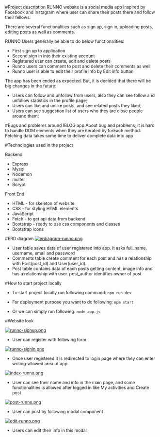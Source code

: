 #Project description
RUNNO website is a social media app inspired by Facebook and Instagram where user can share their posts there and follow their fellows. 

There are several functionalities such as sign up, sign in, uploading posts, editing posts as well as comments.  

RUNNO Users generally be able to do below functionalities:
- First sign up to application
- Second sign in into their existing account
- Registered user can create, edit and delete posts
- Runno users can comment to post and delete their comments as well
- Runno user is able to edit their profile info by Edit info button

The app has been ended as expected. But, it is decided that there will be big changes in the future:
- Users can follow and unfollow from users, also they can see follow and unfollow statistics in the profile page;
- Users can like and unlike posts, and see related posts they liked;
- Users can see suggestion list of users who they are close people around them;

#Bugs and problems around IBLOG app
About bug and problems, it is hard to handle DOM elements when they are iterated by forEach method. Fetching data takes some time to deliver complete 
data 
into app

#Technologies used in the project

Backend
- Express
- Mysql
- Nodemon
- multer 
- Bcrypt 

Front End
- HTML - for skeleton of website
- CSS - for styling HTML elements
- JavaScript
- Fetch - to get api data from backend 
- Bootstrap - ready to use css components and classes
- Bootstrap icons

#ERD diagram
[![erdiagram-runno.png](https://i.postimg.cc/fTnVLHxg/erdiagram-runno.png)](https://postimg.cc/hhsDZ1Z9)
- User table saves data of user registered into app. It asks full_name, username, email and password
- Comments table create comment for each post and has a relationship with Post(post_id) and User(user_id).
- Post table contains data of each posts getting content, image info and has a relationship with user. post_author 
  identifies owner of post

#How to start project locally

- To start project locally run following command: `npm run dev`

- For deployment purpose you want to do following:   `npm start`

- Or we can simply run following: `node app.js`

#Website look

[![runno-signup.png](https://i.postimg.cc/5Nw4RQVT/runno-signup.png)](https://postimg.cc/BXnf86tB)
- User can register with following form

[![runno-signin.png](https://i.postimg.cc/nVNr5tQj/runno-signin.png)](https://postimg.cc/yWX7gtjs)
- Once user registered it is redirected to login page where they can enter writing-allowed area of app

[![index-runno.png](https://i.postimg.cc/FRc8HcDQ/index-runno.png)](https://postimg.cc/8Jpty72y)
- User can see their name and info in the main page, and some functionalities is allowed after logged in like My activities and Create post

[![post-runno.png](https://i.postimg.cc/mZyppTnV/post-runno.png)](https://postimg.cc/JttQGCMB)
- User can post by following modal component

[![edit-runno.png](https://i.postimg.cc/xT7vt79t/edit-runno.png)](https://postimg.cc/TpV5PtLD)
- Users can edit their info in this modal